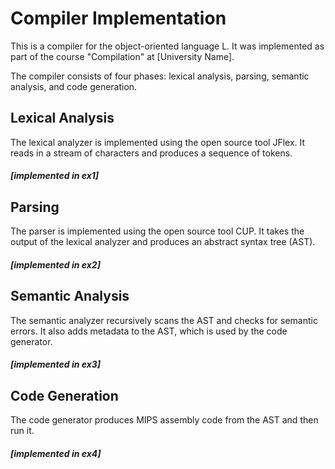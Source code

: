 # Compiler Implementation
This is a compiler for the object-oriented language L. It was implemented as part of the course "Compilation" at [University Name].

The compiler consists of four phases: lexical analysis, parsing, semantic analysis, and code generation.

## Lexical Analysis
The lexical analyzer is implemented using the open source tool JFlex. It reads in a stream of characters and produces a sequence of tokens. 
##### [implemented in ex1]

## Parsing
The parser is implemented using the open source tool CUP. It takes the output of the lexical analyzer and produces an abstract syntax tree (AST). 
##### [implemented in ex2]

## Semantic Analysis
The semantic analyzer recursively scans the AST and checks for semantic errors. It also adds metadata to the AST, which is used by the code generator.
##### [implemented in ex3]

## Code Generation
The code generator produces MIPS assembly code from the AST and then run it.
##### [implemented in ex4]
